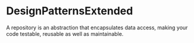 # DesignPatternsExtended

A repository is an abstraction that encapsulates data access, making your code testable, reusable as well as maintainable.
